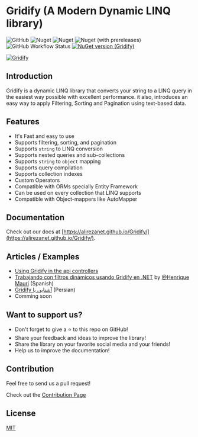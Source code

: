 # Gridify (A Modern Dynamic LINQ library)

![GitHub](https://img.shields.io/github/license/alirezanet/gridify) ![Nuget](https://img.shields.io/nuget/dt/gridify?color=%239100ff) ![Nuget](https://img.shields.io/nuget/v/gridify?label=stable) ![Nuget (with prereleases)](https://img.shields.io/nuget/vpre/gridify?label=latest) ![GitHub Workflow Status](https://img.shields.io/github/workflow/status/alirezanet/gridify/Publish%20Packages?label=tests)
[![NuGet version (Gridify)](https://img.shields.io/nuget/v/Gridify.svg?style=flat-square)](https://www.nuget.org/packages/Gridify/)

[![Gridify](https://alirezanet.github.io/Gridify/gridify-readme-logo.svg)](https://alirezanet.github.io/Gridify/)

## Introduction

Gridify is a dynamic LINQ library that converts your string to a LINQ query in the easiest way possible with excellent performance. it also, introduces an easy way to apply Filtering, Sorting and Pagination using text-based data.

## Features

- It's Fast and easy to use
- Supports filtering, sorting, and pagination
- Supports `string` to LINQ conversion
- Supports nested queries and sub-collections
- Supports `string` to `object` mapping
- Supports query compilation
- Supports collection indexes
- Custom Operators
- Compatible with ORMs specially Entity Framework
- Can be used on every collection that LINQ supports
- Compatible with Object-mappers like AutoMapper

## Documentation

Check out our docs at [https://alirezanet.github.io/Gridify/](https://alirezanet.github.io/Gridify/).

## Articles / Examples
- [Using Gridify in the api controllers](https://alirezanet.github.io/Gridify/example/api-controller.html#using-gridify-in-api-controllers)
- [Trabajando con filtros dinámicos usando Gridify en .NET](https://henriquemauri.net/trabalhando-com-filtros-dinamicos-utilizando-o-gridify-no-net/) by [@Henrique Mauri](https://github.com/hgmauri) (Spanish)
- [<span dir="rtl" align="right">آشنایی با Gridify</span>](https://www.dntips.ir/post/3345/%d8%a2%d8%b4%d9%86%d8%a7%db%8c%db%8c-%d8%a8%d8%a7-gridify) (Persian)
- Comming soon

## Want to support us?

-  Don't forget to give a ⭐ to this repo on GitHub!
-  Share your feedback and ideas to improve the library!
-  Share the library on your favorite social media and your friends!
-  Help us to improve the documentation!

## Contribution

Feel free to send us a pull request!

Check out the [Contribution Page](https://alirezanet.github.io/Gridify/contribution)

## License

[MIT](https://github.com/alirezanet/gridify/blob/master/LICENSE)
